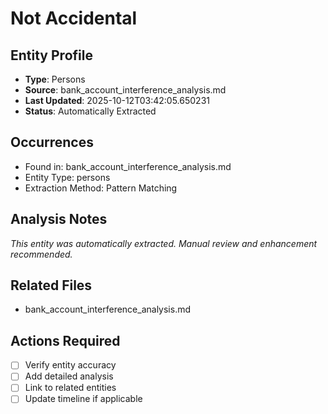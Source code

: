 # Not Accidental

## Entity Profile
- **Type**: Persons
- **Source**: bank_account_interference_analysis.md
- **Last Updated**: 2025-10-12T03:42:05.650231
- **Status**: Automatically Extracted

## Occurrences
- Found in: bank_account_interference_analysis.md
- Entity Type: persons
- Extraction Method: Pattern Matching

## Analysis Notes
*This entity was automatically extracted. Manual review and enhancement recommended.*

## Related Files
- bank_account_interference_analysis.md

## Actions Required
- [ ] Verify entity accuracy
- [ ] Add detailed analysis
- [ ] Link to related entities
- [ ] Update timeline if applicable
